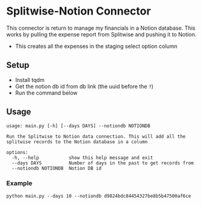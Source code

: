 # Splitwise-Notion Connector
This connector is return to manage my financials in a Notion database.
This works by pulling the expense report from Splitwise and pushing it to Notion.

- This creates all the expenses in the staging select option column

## Setup
- Install tqdm
- Get the notion db id from db link (the uuid before the `?`)
- Run the command below

## Usage
```shell
usage: main.py [-h] [--days DAYS] --notiondb NOTIONDB

Run the Splitwise to Notion data connection. This will add all the splitwise records to the Notion database in a column

options:
  -h, --help           show this help message and exit
  --days DAYS          Number of days in the past to get records from
  --notiondb NOTIONDB  Notion DB id
```
### Example
`python main.py --days 10 --notiondb d9824bdc84454327be8b5b47500af6ce`